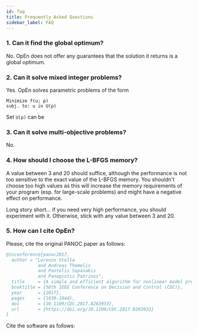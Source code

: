 ```yaml
---
id: faq
title: Frequently Asked Questions
sidebar_label: FAQ
---
```


### 1. Can it find the global optimum?
No. OpEn does not offer any guarantees that the solution it returns is a global optimum.

### 2. Can it solve mixed integer problems?
Yes. OpEn solves parametric problems of the form

```text
Minimize f(u; p)
subj. to: u in U(p)
```

Set `U(p)` can be 

### 3. Can it solve multi-objective problems?
No.

### 4. How should I choose the L-BFGS memory?
A value between 3 and 20 should suffice, although the performance is not too sensitive to the exact value of the L-BFGS memory. You shouldn't choose too high values as this will increase the memory requirements of your program (esp. for large-scale problems) and might have a negative effect on performance. 

Long story short... if you need very high performance, you should experiment with it. Otherwise, stick with any value between 3 and 20.

### 5. How can I cite OpEn?
Please, cite the original PANOC paper as follows:
```bibtex
@inconference{panoc2017,
  author = "Lorenzo Stella 
   			and Andreas Themelis 
   			and Pantelis Sopasakis 
   			and Panagiotis Patrinos",
  title     = {A simple and efficient algorithm for nonlinear model predictive control},
  booktitle = {56th IEEE Conference on Decision and Control (CDC)},
  year      = {2017},
  pages     = {1939-1944},
  doi       = {10.1109/CDC.2017.8263933},
  url       = {https://doi.org/10.1109/CDC.2017.8263933}
}
```
Cite the software as follows:



